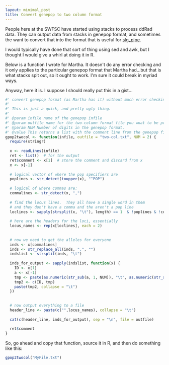 ```yaml
---
layout: minimal_post
title: Convert genepop to two column format
---
```



People here at the SWFSC have started using stacks to process ddRad data.  They can output
data from stacks in genepop format, and sometimes the want to convert that into the format
that is useful for [slg_pipe](https://github.com/eriqande/slg_pipe.git).

I would typically have done that sort of thing using sed and awk, but I thought I would
give a whirl at doing it in R.  

Below is a function I wrote for Martha.  It doesn't do any error checking and it only applies
to the particular genepop format that Martha had...but that is what stacks spit out,
so it ought to work.  I'm sure it could break in myriad ways. 

Anyway, here it is.  I suppose I should really  put this in a gist...

```r
#' convert genepop format (as Martha has it) without much error checking
#' 
#' This is just a quick, and pretty ugly thing.
#'
#' @param infile name of the genepop infile
#' @param outfile name for the two-column format file you wnat to be produced
#' @param NUM Number of digits in the genepop format. 
#' @value This returns a list with the comment line from the genepop file that has been processed.
gpop2twocol <- function(infile, outfile = "two-col.txt", NUM = 2) {
  require(stringr)
  
  x <- readLines(infile)
  ret <- list()  # for the output
  ret$comment <- x[1]  # store the comment and discard from x
  x <- x[-1]
  
  # logical vector of where the pop specifiers are
  poplines <- str_detect(toupper(x), "^POP")
  
  # logical of where commas are:
  commalines <- str_detect(x, ",")
  
  # find the locus lines.  They all have a single word in them
  # and they don't have a comma and the aren't a pop line
  loclines <- sapply(strsplit(x, "\t"), length) == 1  & !poplines & !commalines 
  
  # here are the headers for the loci, essentially
  locus_names <- rep(x[loclines], each = 2)
  
  
  # now we need to get the alleles for everyone
  inds <- x[commalines]
  inds <- str_replace_all(inds, ",", "")
  indslist <- strsplit(inds, "\t")
  
  inds_for_output <- sapply(indslist, function(x) {
    ID <- x[1]
    a <- x[-1]
    tmp <- paste(as.numeric(str_sub(a, 1, NUM)), "\t", as.numeric(str_sub(a, NUM+1, 2 * NUM)), sep="")
    tmp2 <- c(ID, tmp)
    paste(tmp2, collapse = "\t")
  })
  
  
  # now output everything to a file
  header_line <- paste(c("",locus_names), collapse = "\t")
  
  cat(c(header_line, inds_for_output), sep = "\n", file = outfile)
  
  ret$comment
}
```

So, go ahead and copy that function, source it in R, and then do something like this:

```r
gpop2twocol("MyFile.txt")
```